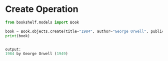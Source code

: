 # Create Operation

```python
from bookshelf.models import Book

book = Book.objects.create(title="1984", author="George Orwell", publication_year=1949)
print(book)


output:
1984 by George Orwell (1949)

```

